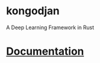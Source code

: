 # kongodjan
A Deep Learning Framework in Rust  
# [Documentation](https://djedou.github.io/kongodjan/kongodjan/)
